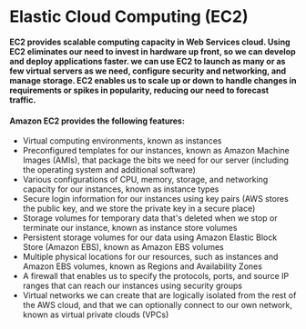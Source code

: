 # Elastic Cloud Computing (EC2)

**EC2 provides scalable computing capacity in Web Services cloud. Using EC2 eliminates our need to invest in hardware up front, so we can develop and deploy applications faster. we can use  EC2 to launch as many or as few virtual servers as we need, configure security and networking, and manage storage. EC2 enables us to scale up or down to handle changes in requirements or spikes in popularity, reducing our need to forecast traffic.** <br />

#### Amazon EC2 provides the following features:

+ Virtual computing environments, known as instances
+ Preconfigured templates for our instances, known as Amazon Machine Images (AMIs), that package the bits we need for our server (including the operating system and additional software)
+ Various configurations of CPU, memory, storage, and networking capacity for our instances, known as instance types
+ Secure login information for our instances using key pairs (AWS stores the public key, and we store the private key in a secure place)
+ Storage volumes for temporary data that's deleted when we stop or terminate our instance, known as instance store volumes
+ Persistent storage volumes for our data using Amazon Elastic Block Store (Amazon EBS), known as Amazon EBS volumes
+ Multiple physical locations for our resources, such as instances and Amazon EBS volumes, known as Regions and Availability Zones
+ A firewall that enables us to specify the protocols, ports, and source IP ranges that can reach our instances using security groups
+ Virtual networks we can create that are logically isolated from the rest of the AWS cloud, and that we can optionally connect to our own network, known as virtual private clouds (VPCs)